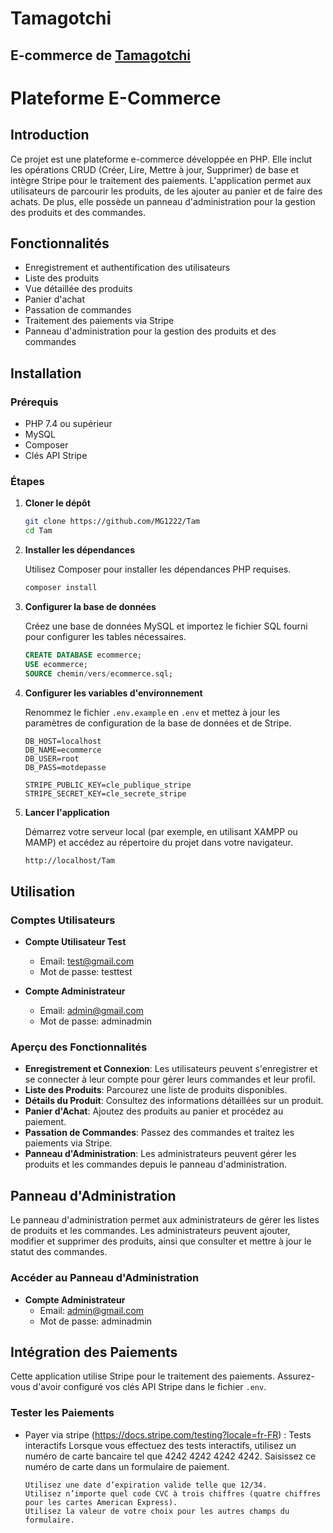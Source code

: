 # Tamagotchi
## E-commerce de [Tamagotchi](https://margadgantuya.sites.3wa.io/project/index.php/)

# Plateforme E-Commerce

## Introduction

Ce projet est une plateforme e-commerce développée en PHP. Elle inclut les opérations CRUD (Créer, Lire, Mettre à jour, Supprimer) de base et intègre Stripe pour le traitement des paiements. L'application permet aux utilisateurs de parcourir les produits, de les ajouter au panier et de faire des achats. De plus, elle possède un panneau d'administration pour la gestion des produits et des commandes.

## Fonctionnalités

- Enregistrement et authentification des utilisateurs
- Liste des produits
- Vue détaillée des produits
- Panier d'achat
- Passation de commandes
- Traitement des paiements via Stripe
- Panneau d'administration pour la gestion des produits et des commandes

## Installation

### Prérequis

- PHP 7.4 ou supérieur
- MySQL
- Composer
- Clés API Stripe

### Étapes

1. **Cloner le dépôt**

   ```bash
   git clone https://github.com/MG1222/Tam
   cd Tam
   ```

2. **Installer les dépendances**

   Utilisez Composer pour installer les dépendances PHP requises.

   ```bash
   composer install
   ```

3. **Configurer la base de données**

   Créez une base de données MySQL et importez le fichier SQL fourni pour configurer les tables nécessaires.

   ```sql
   CREATE DATABASE ecommerce;
   USE ecommerce;
   SOURCE chemin/vers/ecommerce.sql;
   ```

4. **Configurer les variables d'environnement**

   Renommez le fichier `.env.example` en `.env` et mettez à jour les paramètres de configuration de la base de données et de Stripe.

   ```plaintext
   DB_HOST=localhost
   DB_NAME=ecommerce
   DB_USER=root
   DB_PASS=motdepasse

   STRIPE_PUBLIC_KEY=cle_publique_stripe
   STRIPE_SECRET_KEY=cle_secrete_stripe
   ```

5. **Lancer l'application**

   Démarrez votre serveur local (par exemple, en utilisant XAMPP ou MAMP) et accédez au répertoire du projet dans votre navigateur.

   ```bash
   http://localhost/Tam
   ```

## Utilisation

### Comptes Utilisateurs

- **Compte Utilisateur Test**
  - Email: test@gmail.com
  - Mot de passe: testtest

- **Compte Administrateur**
  - Email: admin@gmail.com
  - Mot de passe: adminadmin

### Aperçu des Fonctionnalités

- **Enregistrement et Connexion**: Les utilisateurs peuvent s'enregistrer et se connecter à leur compte pour gérer leurs commandes et leur profil.
- **Liste des Produits**: Parcourez une liste de produits disponibles.
- **Détails du Produit**: Consultez des informations détaillées sur un produit.
- **Panier d'Achat**: Ajoutez des produits au panier et procédez au paiement.
- **Passation de Commandes**: Passez des commandes et traitez les paiements via Stripe.
- **Panneau d'Administration**: Les administrateurs peuvent gérer les produits et les commandes depuis le panneau d'administration.



## Panneau d'Administration

Le panneau d'administration permet aux administrateurs de gérer les listes de produits et les commandes. Les administrateurs peuvent ajouter, modifier et supprimer des produits, ainsi que consulter et mettre à jour le statut des commandes.

### Accéder au Panneau d'Administration

- **Compte Administrateur**
  - Email: admin@gmail.com
  - Mot de passe: adminadmin


## Intégration des Paiements

Cette application utilise Stripe pour le traitement des paiements. Assurez-vous d'avoir configuré vos clés API Stripe dans le fichier `.env`.

### Tester les Paiements

- Payer via stripe (https://docs.stripe.com/testing?locale=fr-FR)
    : Tests interactifs
      Lorsque vous effectuez des tests interactifs, utilisez un numéro de carte bancaire tel que 4242 4242 4242 4242. Saisissez ce numéro de carte dans       un formulaire de paiement.
      
      Utilisez une date d’expiration valide telle que 12/34.
      Utilisez n’importe quel code CVC à trois chiffres (quatre chiffres pour les cartes American Express).
      Utilisez la valeur de votre choix pour les autres champs du formulaire.




